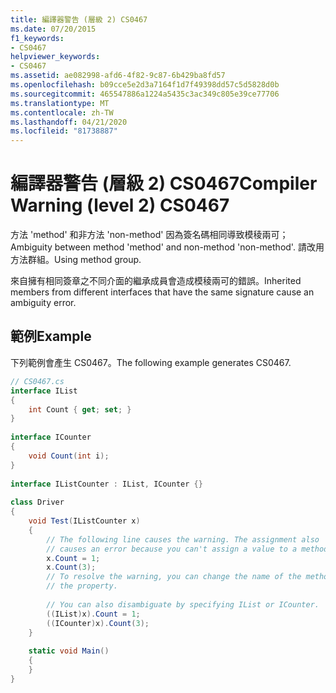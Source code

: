```yaml
---
title: 編譯器警告 (層級 2) CS0467
ms.date: 07/20/2015
f1_keywords:
- CS0467
helpviewer_keywords:
- CS0467
ms.assetid: ae082998-afd6-4f82-9c87-6b429ba8fd57
ms.openlocfilehash: b09cce5e2d3a7164f1d7f49398dd57c5d5828d0b
ms.sourcegitcommit: 465547886a1224a5435c3ac349c805e39ce77706
ms.translationtype: MT
ms.contentlocale: zh-TW
ms.lasthandoff: 04/21/2020
ms.locfileid: "81738887"
---
```

# <a name="compiler-warning-level-2-cs0467"></a><span data-ttu-id="0ef8e-102">編譯器警告 (層級 2) CS0467</span><span class="sxs-lookup"><span data-stu-id="0ef8e-102">Compiler Warning (level 2) CS0467</span></span>
<span data-ttu-id="0ef8e-103">方法 'method' 和非方法 'non-method' 因為簽名碼相同導致模稜兩可；</span><span class="sxs-lookup"><span data-stu-id="0ef8e-103">Ambiguity between method 'method' and non-method 'non-method'.</span></span> <span data-ttu-id="0ef8e-104">請改用方法群組。</span><span class="sxs-lookup"><span data-stu-id="0ef8e-104">Using method group.</span></span>  
  
 <span data-ttu-id="0ef8e-105">來自擁有相同簽章之不同介面的繼承成員會造成模稜兩可的錯誤。</span><span class="sxs-lookup"><span data-stu-id="0ef8e-105">Inherited members from different interfaces that have the same signature  cause an ambiguity error.</span></span>  
  
## <a name="example"></a><span data-ttu-id="0ef8e-106">範例</span><span class="sxs-lookup"><span data-stu-id="0ef8e-106">Example</span></span>  
 <span data-ttu-id="0ef8e-107">下列範例會產生 CS0467。</span><span class="sxs-lookup"><span data-stu-id="0ef8e-107">The following example generates CS0467.</span></span>  
  
```csharp  
// CS0467.cs  
interface IList
{  
    int Count { get; set; }  
}  
  
interface ICounter  
{  
    void Count(int i);  
}  
  
interface IListCounter : IList, ICounter {}  
  
class Driver
{  
    void Test(IListCounter x)  
    {  
        // The following line causes the warning. The assignment also  
        // causes an error because you can't assign a value to a method.  
        x.Count = 1;  
        x.Count(3);
        // To resolve the warning, you can change the name of the method or
        // the property.  
  
        // You can also disambiguate by specifying IList or ICounter.  
        ((IList)x).Count = 1;  
        ((ICounter)x).Count(3);  
    }  
  
    static void Main()
    {  
    }  
}  
```
